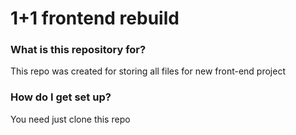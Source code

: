 # 1+1 frontend rebuild #


### What is this repository for? ###

This repo was created for storing all files for new front-end project

### How do I get set up? ###

You need just clone this repo